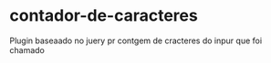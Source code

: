 contador-de-caracteres
======================

Plugin baseaado no juery pr contgem de cracteres do inpur que foi chamado

